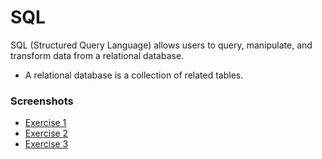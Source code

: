 # SQL
SQL (Structured Query Language) allows users to query, manipulate, and 
transform data from a relational database.
* A relational database is a collection of related tables.

### Screenshots
* [Exercise 1](sql_images/exercise1.png)
* [Exercise 2](sql_images/exercise2.png)
* [Exercise 3](sql_images/exercise3.png)
